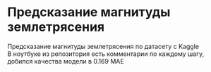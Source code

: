 # Предсказание магнитуды землетрясения
Предсказание магнитуды землетрясения по датасету с Kaggle\
В ноутбуке из репозитория есть комментарии по каждому шагу, добился качества модели в 0.169 MAE
